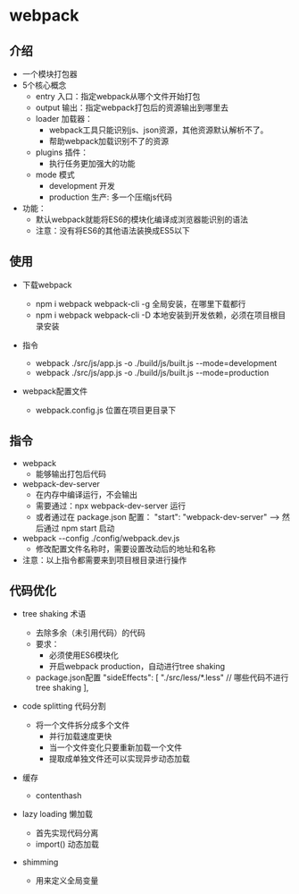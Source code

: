 # webpack
## 介绍
* 一个模块打包器
* 5个核心概念
  * entry 入口：指定webpack从哪个文件开始打包
  * output 输出：指定webpack打包后的资源输出到哪里去
  * loader 加载器：
    * webpack工具只能识别js、json资源，其他资源默认解析不了。
    * 帮助webpack加载识别不了的资源
  * plugins 插件：
    * 执行任务更加强大的功能
  * mode 模式
    * development 开发
    * production 生产: 多一个压缩js代码
* 功能：
  * 默认webpack就能将ES6的模块化编译成浏览器能识别的语法
  * 注意：没有将ES6的其他语法装换成ES5以下
    
## 使用
* 下载webpack
  * npm i webpack webpack-cli -g 全局安装，在哪里下载都行
  * npm i webpack webpack-cli -D 本地安装到开发依赖，必须在项目根目录安装    
* 指令
  * webpack ./src/js/app.js -o ./build/js/built.js --mode=development    
  * webpack ./src/js/app.js -o ./build/js/built.js --mode=production   

* webpack配置文件
  * webpack.config.js 位置在项目更目录下  

## 指令
* webpack
  * 能够输出打包后代码
* webpack-dev-server
  * 在内存中编译运行，不会输出
  * 需要通过：npx webpack-dev-server 运行
  * 或者通过在 package.json 配置： "start": "webpack-dev-server" --> 然后通过 npm start 启动  
* webpack --config ./config/webpack.dev.js
  * 修改配置文件名称时，需要设置改动后的地址和名称  
* 注意：以上指令都需要来到项目根目录进行操作  
  
## 代码优化
* tree shaking  术语  
  * 去除多余（未引用代码）的代码
  * 要求：
    * 必须使用ES6模块化
    * 开启webpack production，自动进行tree shaking
  * package.json配置
    "sideEffects": [
      "./src/less/*.less"  // 哪些代码不进行tree shaking
    ],
    
* code splitting 代码分割    
  * 将一个文件拆分成多个文件
    * 并行加载速度更快
    * 当一个文件变化只要重新加载一个文件
    * 提取成单独文件还可以实现异步动态加载
    
* 缓存
  * contenthash
  
* lazy loading 懒加载
  * 首先实现代码分离
  * import() 动态加载      
  
* shimming
  * 用来定义全局变量  
    